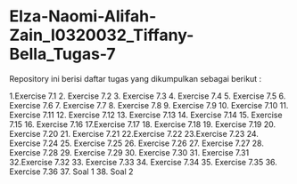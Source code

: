 # Elza-Naomi-Alifah-Zain_I0320032_Tiffany-Bella_Tugas-7

Repository ini berisi daftar tugas yang dikumpulkan sebagai berikut :

1.Exercise 7.1
2. Exercise 7.2
3. Exercise 7.3
4. Exercise 7.4
5. Exercise 7.5
6. Exercise 7.6
7. Exercise 7.7
8. Exercise 7.8
9. Exercise 7.9
10. Exercise 7.10
11. Exercise 7.11
12. Exercise 7.12
13. Exercise 7.13
14. Exercise 7.14
15. Exercise 7.15
16. Exercise 7.16
17.Exercise 7.17
18. Exercise 7.18
19. Exercise 7.19
20. Exercise 7.20
21. Exercise 7.21
22.Exercise 7.22
23.Exercise 7.23
24. Exercise 7.24
25. Exercise 7.25
26. Exercise 7.26
27. Exercise 7.27
28. Exercise 7.28
29. Exercise 7.29
30. Exercise 7.30
31. Exercise 7.31
32.Exercise 7.32
33. Exercise 7.33
34. Exercise 7.34
35. Exercise 7.35
36. Exercise 7.36
37. Soal 1
38. Soal 2
